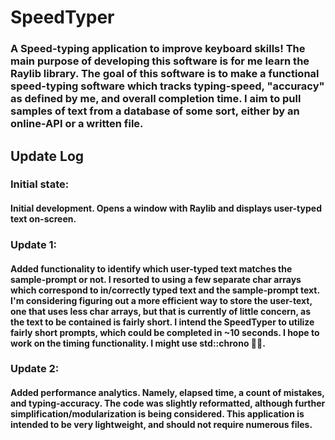 # SpeedTyper
### A Speed-typing application to improve keyboard skills! The main purpose of developing this software is for me learn the Raylib library. The goal of this software is to make a functional speed-typing software which tracks typing-speed, "accuracy" as defined by me, and overall completion time. I aim to pull samples of text from a database of some sort, either by an online-API or a written file.
## Update Log
### Initial state:
#### Initial development. Opens a window with Raylib and displays user-typed text on-screen.
### Update 1:
#### Added functionality to identify which user-typed text matches the sample-prompt or not. I resorted to using a few separate char arrays which correspond to in/correctly typed text and the sample-prompt text. I'm considering figuring out a more efficient way to store the user-text, one that uses less char arrays, but that is currently of little concern, as the text to be contained is fairly short. I intend the SpeedTyper to utilize fairly short prompts, which could be completed in ~10 seconds. I hope to work on the timing functionality. I might use std::chrono 🤷‍♂️.
### Update 2:
#### Added performance analytics. Namely, elapsed time, a count of mistakes, and typing-accuracy. The code was slightly reformatted, although further simplification/modularization is being considered. This application is intended to be very lightweight, and should not require numerous files.
